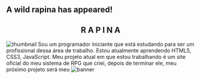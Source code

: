 ## A wild rapina has appeared!
<h2 align="center">R A P I N A</h2>

![thumbnail](https://github.com/rapinadescolado/rapinadescolado/assets/163008675/848f7ed3-9d44-4e4b-871b-fba8ff7a76b3)   Sou um programador iniciante que está estudando para ser um profissional dessa área de trabalho. Estou atualmente aprendendo HTML5, CSS3, JavaScript.
   Meu projeto atual em que estou trabalhando é um site oficial do meu sistema de RPG que criei, depois de terminar ele, meu próximo projeto será meu 
![banner](https://github.com/rapinadescolado/rapinadescolado/assets/163008675/4bee25d9-2780-4c86-b5f0-7cf16bb026e9)
